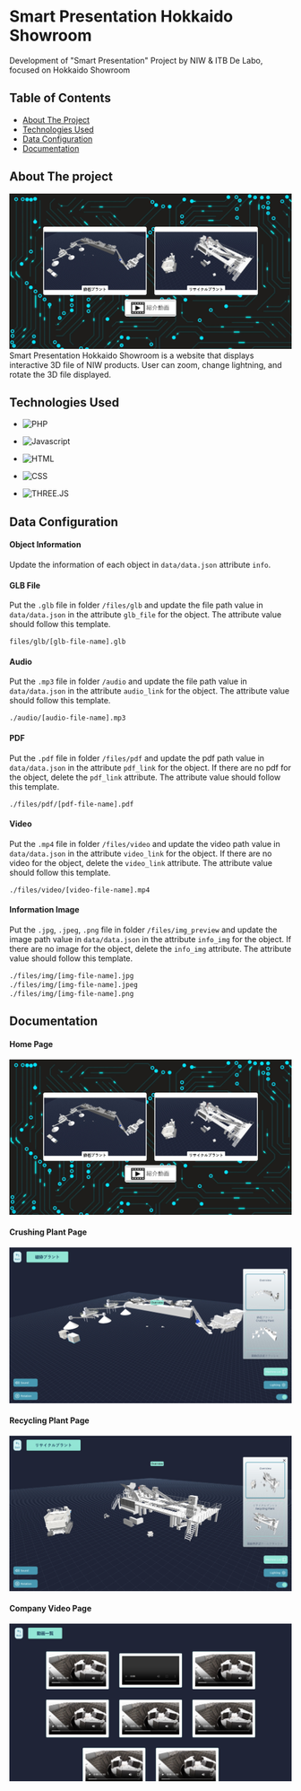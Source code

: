 # Smart Presentation Hokkaido Showroom

Development of "Smart Presentation" Project by NIW &amp; ITB De Labo, focused on Hokkaido Showroom

## Table of Contents

- [About The Project](#about-the-project)
- [Technologies Used](#technologies-used)
- [Data Configuration](#data-configuration)
- [Documentation](#Documentation)

## About The project

![Home Page](screenshots/home-page.jpg)
Smart Presentation Hokkaido Showroom is a website that displays interactive 3D file of NIW products. User can zoom, change lightning, and rotate the 3D file displayed.

## Technologies Used

- ![PHP](https://img.shields.io/badge/PHP-777BB3?style=for-the-badge&logo=php&logoColor=FFFFFF)

- ![Javascript](https://img.shields.io/badge/JAVASCRIPT-F0DB4F?style=for-the-badge&logo=javascript&logoColor=000000)

- ![HTML](https://img.shields.io/badge/HTML-d24c27?style=for-the-badge&logo=html5&logoColor=FFFFFF)

- ![CSS](https://img.shields.io/badge/CSS-2c65a3?style=for-the-badge&logo=CSS3&logoColor=FFFFFF)

- ![THREE.JS](https://img.shields.io/badge/THREE.JS-000000?style=for-the-badge&logo=THREE.JS&logoColor=FFFFFF)

## Data Configuration

#### Object Information

Update the information of each object in `data/data.json` attribute `info`.

#### GLB File

Put the `.glb` file in folder `/files/glb` and update the file path value in `data/data.json` in the attribute `glb_file` for the object. The attribute value should follow this template.

```
files/glb/[glb-file-name].glb
```

#### Audio

Put the `.mp3` file in folder `/audio` and update the file path value in `data/data.json` in the attribute `audio_link` for the object. The attribute value should follow this template.

```
./audio/[audio-file-name].mp3
```

#### PDF

Put the `.pdf` file in folder `/files/pdf` and update the pdf path value in `data/data.json` in the attribute `pdf_link` for the object. If there are no pdf for the object, delete the `pdf_link` attribute. The attribute value should follow this template.

```
./files/pdf/[pdf-file-name].pdf
```

#### Video

Put the `.mp4` file in folder `/files/video` and update the video path value in `data/data.json` in the attribute `video_link` for the object. If there are no video for the object, delete the `video_link` attribute. The attribute value should follow this template.

```
./files/video/[video-file-name].mp4
```

#### Information Image

Put the `.jpg`, `.jpeg`, `.png` file in folder `/files/img_preview` and update the image path value in `data/data.json` in the attribute `info_img` for the object. If there are no image for the object, delete the `info_img` attribute. The attribute value should follow this template.

```
./files/img/[img-file-name].jpg
./files/img/[img-file-name].jpeg
./files/img/[img-file-name].png
```

## Documentation

#### Home Page

![Home Page](screenshots/home-page.jpg)

#### Crushing Plant Page

![Crushing Plant Page](screenshots/crushing-plant-page.jpg)

#### Recycling Plant Page

![Recycling Plant Page](screenshots/recycling-plant-page.jpg)

#### Company Video Page

![Company Video Page](screenshots/company-video-page.jpg)

